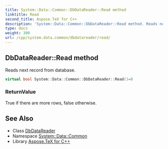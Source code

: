 ```yaml
---
title: System::Data::Common::DbDataReader::Read method
linktitle: Read
second_title: Aspose.TeX for C++
description: 'System::Data::Common::DbDataReader::Read method. Reads next record from database in C++.'
type: docs
weight: 300
url: /cpp/system.data.common/dbdatareader/read/
---
```

## DbDataReader::Read method


Reads next record from database.

```cpp
virtual bool System::Data::Common::DbDataReader::Read()=0
```


### ReturnValue

True if there are more rows, false otherwise.

## See Also

* Class [DbDataReader](../)
* Namespace [System::Data::Common](../../)
* Library [Aspose.TeX for C++](../../../)
